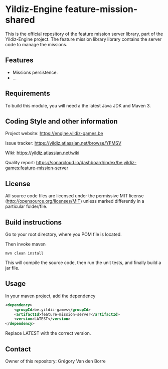 # Yildiz-Engine feature-mission-shared

This is the official repository of the feature mission server library, part of the Yildiz-Engine project.
The feature mission library library contains the server code to manage the missions.

## Features

* Missions persistence.
* ...

## Requirements

To build this module, you will need a the latest Java JDK and Maven 3.

## Coding Style and other information

Project website:
https://engine.yildiz-games.be

Issue tracker:
https://yildiz.atlassian.net/browse/YFMSV

Wiki:
https://yildiz.atlassian.net/wiki

Quality report:
https://sonarcloud.io/dashboard/index/be.yildiz-games:feature-mission-server

## License

All source code files are licensed under the permissive MIT license
(http://opensource.org/licenses/MIT) unless marked differently in a particular folder/file.

## Build instructions

Go to your root directory, where you POM file is located.

Then invoke maven

	mvn clean install

This will compile the source code, then run the unit tests, and finally build a jar file.

## Usage

In your maven project, add the dependency

```xml
<dependency>
    <groupId>be.yildiz-games</groupId>
    <artifactId>feature-mission-server</artifactId>
    <version>LATEST</version>
</dependency>
```
Replace LATEST with the correct version.

## Contact
Owner of this repository: Grégory Van den Borre
